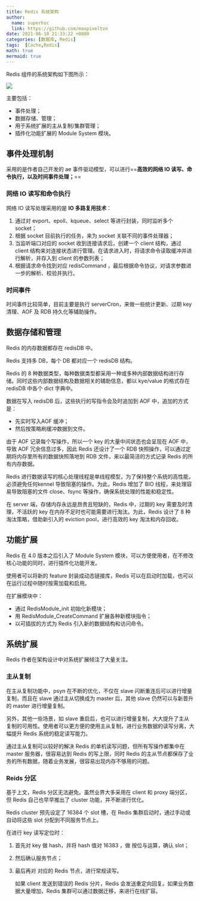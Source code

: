 ```yaml
---
title: Redis 系统架构
author:
  name: superhsc
  link: https://github.com/maxpixelton
date: 2021-06-10 21:33:22 +0800
categories: [数据库, Redis]
tags:  [Cache,Redis]
math: true
mermaid: true
---
```


Redis 组件的系统架构如下图所示：

![](https://images.happymaya.cn/assert/db/cache/cache-redis-0401.png)

主要包括：

- 事件处理；
- 数据存储、管理；
- 用于系统扩展的主从复制/集群管理；
- 插件化功能扩展的 Module System 模块。

## 事件处理机制

采用的是作者自己开发的 ae 事件驱动模型，可以进行==**高效的网络 IO 读写、命令执行，以及时间事件处理；**==

### 网络 IO 读写和命令执行

网络 IO 读写处理采用的是 **IO 多路复用技术**：

1. 通过对 evport、epoll、kqueue、select 等进行封装，同时监听多个 socket；
2. 根据 socket 目前执行的任务，来为 socket 关联不同的事件处理器；
3. 当监听端口对应的 socket 收到连接请求后，创建一个 client 结构，通过 client 结构来对连接状态进行管理。在请求进入时，将请求命令读取缓冲并进行解析，并存入到 client 的参数列表；
4. 根据请求命令找到对应 redisCommand ，最后根据命令协议，对请求参数进一步的解析、校验并执行。

### 时间事件

时间事件比较简单，目前主要是执行 serverCron，来做一些统计更新、过期 key 清理、AOF 及 RDB 持久化等辅助操作。

## 数据存储和管理

Redis 的内存数据都存在 redisDB 中。

Redis 支持多 DB，每个 DB 都对应一个 redisDB 结构。

Redis 的 8 种数据类型，每种数据类型都采用一种或多种内部数据结构进行存储。同时这些内部数据结构及数据相关的辅助信息，都以 kye/value 的格式存在 redisDB 中各个 dict 字典中。

数据在写入 redisDB 后，这些执行的写指令会及时追加到 AOF 中，追加的方式是：

- 先实时写入AOF 缓冲；
- 然后按策略刷缓冲数据到文件。

由于 AOF 记录每个写操作，所以一个 key 的大量中间状态也会呈现在 AOF 中，导致 AOF 冗余信息过多，因此 Redis 还设计了一个 RDB 快照操作，可以通过定期将内存里所有的数据快照落地到 RDB 文件，来以最简洁的方式记录 Redis 的所有内存数据。

Redis 进行数据读写的核心处理线程是单线程模型，为了保持整个系统的高性能，必须避免任何kennel 导致阻塞的操作。为此，Redis 增加了 BIO 线程，来处理容易导致阻塞的文件 close、fsync 等操作，确保系统处理的性能和稳定性。

在 server 端，存储内存永远是昂贵且短缺的，Redis 中，过期的 key 需要及时清理，不活跃的 key 在内存不足时也可能需要进行淘汰。为此，Redis 设计了 8 种淘汰策略，借助新引入的 eviction pool，进行高效的 key 淘汰和内存回收。

## 功能扩展

Redis 在 4.0 版本之后引入了 Module System 模块，可以方便使用者，在不修改核心功能的同时，进行插件化功能开发。

使用者可以将新的 feature 封装成动态链接库，Redis 可以在启动时加载，也可以在运行过程中随时按需加载和启用。

在扩展模块中：

- 通过 RedisModule_init 初始化新模块；
- 用 RedisModule_CreateCommand 扩展各种新模块指令；
- 以可插拔的方式为 Redis 引入新的数据结构和访问命令。

## 系统扩展

Redis 作者在架构设计中对系统扩展倾注了大量关注。

### 主从复制

在主从复制功能中，psyn 在不断的优化，不仅在 slave 闪断重连后可以进行增量复制，而且在 slave 通过主从切换成为 master 后，其他 slave 仍然可以与新晋升的 master 进行增量复制。

另外，其他一些场景，如 slave 重启后，也可以进行增量复制，大大提升了主从复制的可用性。使用者可以更方便的使用主从复制，进行业务数据的读写分离，大幅提升 Redis 系统的稳定读写能力。

通过主从复制可以较好的解决 Redis 的单机读写问题，但所有写操作都集中在 master 服务器，很容易达到 Redis 的写上限，同时 Redis 的主从节点都保存了业务的所有数据，随着业务发展，很容易出现内存不够用的问题。

### Reids 分区

基于上文，Redis 分区无法避免。虽然业界大多采用在 client 和 proxy 端分区，但 Redis 自己也早早推出了 cluster 功能，并不断进行优化。

Redis cluster 预先设定了 16384 个 slot 槽，在 Redis 集群启动时，通过手动或自动将这些 slot 分配到不同服务节点上。

在进行 key 读写定位时：

1. 首先对 key 做 hash，并将 hash 值对 16383 ，做 按位与运算，确认 slot；

2. 然后确认服务节点；

3. 最后再对 对应的 Redis 节点，进行常规读写。

   如果 client 发送到错误的 Redis 分片，Redis 会发送重定向回复。如果业务数据大量增加，Redis 集群可以通过数据迁移，来进行在线扩容。





